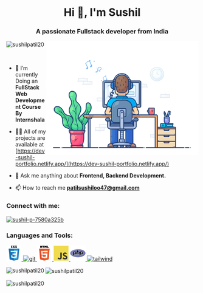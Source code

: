 <h1 align="center">Hi 👋, I'm Sushil</h1>
<h3 align="center">A passionate Fullstack developer from India</h3>

<img align="right" alt="Coding" width="400" src="https://raw.githubusercontent.com/jsuarezruiz/jsuarezruiz/master/images/coding.gif" />

<p align="left"> <img src="https://komarev.com/ghpvc/?username=sushilpatil20&label=Profile%20views&color=0e75b6&style=flat" alt="sushilpatil20" /> </p>

<p align="left"> <a href="https://twitter.com/" target="blank"><img src="https://img.shields.io/twitter/follow/?logo=twitter&style=for-the-badge" alt="" /></a> </p>

- 🌱 I’m currently Doing an **FullStack Web Development Course By Internshala**

- 👨‍💻 All of my projects are available at [https://dev-sushil-portfolio.netlify.app/](https://dev-sushil-portfolio.netlify.app/)

- 💬 Ask me anything about **Frontend, Backend Development.**

- 📫 How to reach me **patilsushiloo47@gmail.com**

<h3 align="left">Connect with me:</h3>
<p align="left">
<a href="https://linkedin.com/in/sushil-p-7580a325b" target="blank"><img align="center" src="https://raw.githubusercontent.com/rahuldkjain/github-profile-readme-generator/master/src/images/icons/Social/linked-in-alt.svg" alt="sushil-p-7580a325b" height="30" width="40" /></a>
</p>

<h3 align="left">Languages and Tools:</h3>
<p align="left"> <a href="https://www.w3schools.com/css/" target="_blank" rel="noreferrer"> <img src="https://raw.githubusercontent.com/devicons/devicon/master/icons/css3/css3-original-wordmark.svg" alt="css3" width="40" height="40"/> </a> <a href="https://git-scm.com/" target="_blank" rel="noreferrer"> <img src="https://www.vectorlogo.zone/logos/git-scm/git-scm-icon.svg" alt="git" width="40" height="40"/> </a> <a href="https://www.w3.org/html/" target="_blank" rel="noreferrer"> <img src="https://raw.githubusercontent.com/devicons/devicon/master/icons/html5/html5-original-wordmark.svg" alt="html5" width="40" height="40"/> </a> <a href="https://developer.mozilla.org/en-US/docs/Web/JavaScript" target="_blank" rel="noreferrer"> <img src="https://raw.githubusercontent.com/devicons/devicon/master/icons/javascript/javascript-original.svg" alt="javascript" width="40" height="40"/> </a> <a href="https://www.php.net" target="_blank" rel="noreferrer"> <img src="https://raw.githubusercontent.com/devicons/devicon/master/icons/php/php-original.svg" alt="php" width="40" height="40"/> </a> <a href="https://tailwindcss.com/" target="_blank" rel="noreferrer"> <img src="https://www.vectorlogo.zone/logos/tailwindcss/tailwindcss-icon.svg" alt="tailwind" width="40" height="40"/> </a> </p>

<p><img align="left" src="https://github-readme-stats.vercel.app/api/top-langs?username=sushilpatil20&show_icons=true&locale=en&layout=compact" alt="sushilpatil20" /></p>

<p>&nbsp;<img align="center" src="https://github-readme-stats.vercel.app/api?username=sushilpatil20&show_icons=true&locale=en" alt="sushilpatil20" /></p>

<p><img align="center" src="https://github-readme-streak-stats.herokuapp.com/?user=sushilpatil20&" alt="sushilpatil20" /></p>
